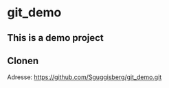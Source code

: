 ﻿# git_demo

## This is a demo project

## Clonen

Adresse: <https://github.com/Sguggisberg/git_demo.git>
